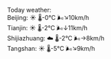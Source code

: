 Today weather:  
Beijing: ☀️ 🌡️-0°C 🌬️↘10km/h  
Tianjin: ☀️ 🌡️-2°C 🌬️↓11km/h  
Shijiazhuang: ☁️ 🌡️-2°C 🌬️→8km/h  
Tangshan: ☀️ 🌡️-5°C 🌬️↘9km/h  
